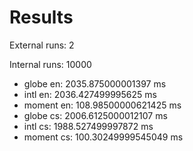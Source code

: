 # Results

External runs: 2

Internal runs: 10000

- globe en: 2035.875000001397 ms
- intl en: 2036.427499995625 ms
- moment en: 108.98500000621425 ms
- globe cs: 2006.6125000012107 ms
- intl cs: 1988.527499997872 ms
- moment cs: 100.30249999545049 ms
